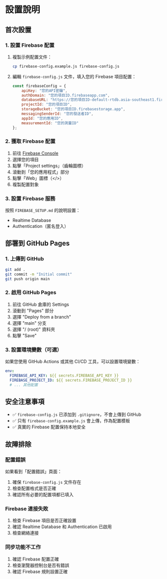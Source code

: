 # 設置說明

## 首次設置

### 1. 設置 Firebase 配置

1. 複製示例配置文件：
   ```bash
   cp firebase-config.example.js firebase-config.js
   ```

2. 編輯 `firebase-config.js` 文件，填入您的 Firebase 項目配置：
   ```javascript
   const firebaseConfig = {
       apiKey: "您的API密鑰",
       authDomain: "您的項目ID.firebaseapp.com",
       databaseURL: "https://您的項目ID-default-rtdb.asia-southeast1.firebasedatabase.app",
       projectId: "您的項目ID",
       storageBucket: "您的項目ID.firebasestorage.app",
       messagingSenderId: "您的發送者ID",
       appId: "您的應用ID",
       measurementId: "您的測量ID"
   };
   ```

### 2. 獲取 Firebase 配置

1. 前往 [Firebase Console](https://console.firebase.google.com/)
2. 選擇您的項目
3. 點擊「Project settings」（齒輪圖標）
4. 滾動到「您的應用程式」部分
5. 點擊「Web」圖標（</>）
6. 複製配置對象

### 3. 設置 Firebase 服務

按照 `FIREBASE_SETUP.md` 的說明設置：
- Realtime Database
- Authentication（匿名登入）

## 部署到 GitHub Pages

### 1. 上傳到 GitHub

```bash
git add .
git commit -m "Initial commit"
git push origin main
```

### 2. 啟用 GitHub Pages

1. 前往 GitHub 倉庫的 Settings
2. 滾動到 "Pages" 部分
3. 選擇 "Deploy from a branch"
4. 選擇 "main" 分支
5. 選擇 "/ (root)" 資料夾
6. 點擊 "Save"

### 3. 設置環境變數（可選）

如果您使用 GitHub Actions 或其他 CI/CD 工具，可以設置環境變數：

```yaml
env:
  FIREBASE_API_KEY: ${{ secrets.FIREBASE_API_KEY }}
  FIREBASE_PROJECT_ID: ${{ secrets.FIREBASE_PROJECT_ID }}
  # ... 其他配置
```

## 安全注意事項

- ✅ `firebase-config.js` 已添加到 `.gitignore`，不會上傳到 GitHub
- ✅ 只有 `firebase-config.example.js` 會上傳，作為配置模板
- ✅ 真實的 Firebase 配置保持本地安全

## 故障排除

### 配置錯誤
如果看到「配置錯誤」頁面：
1. 確保 `firebase-config.js` 文件存在
2. 檢查配置格式是否正確
3. 確認所有必要的配置項都已填入

### Firebase 連接失敗
1. 檢查 Firebase 項目是否正確設置
2. 確認 Realtime Database 和 Authentication 已啟用
3. 檢查網絡連接

### 同步功能不工作
1. 確認 Firebase 配置正確
2. 檢查瀏覽器控制台是否有錯誤
3. 確認 Firebase 規則設置正確
